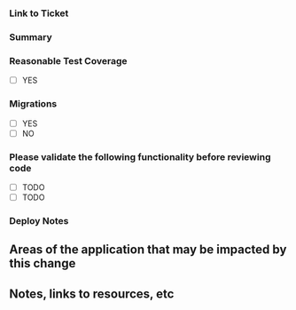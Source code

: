 ### Link to Ticket
[]()

### Summary



### Reasonable Test Coverage
- [ ] YES

### Migrations
- [ ] YES
- [ ] NO

### Please validate the following functionality before reviewing code
- [ ] TODO
- [ ] TODO

### Deploy Notes

## Areas of the application that may be impacted by this change

## Notes, links to resources, etc
